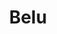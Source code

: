 ---
title: Belu
date: 
draft: false

# descripcion
description : Ovalo triple asa

materials: Plata 925

color: Opalo turquesa

dimensions: 1,7cm

code: 02-08-0055

type: "Dijes"

categories: []

price: $2.740,00

price_eftvo: $2.330,00

# Images
# first image will be shown in the product page
images:
  # - image: "images/path_to_image"
  # La ubicacion de las imagenes es imagenes/Dijes/Dijes.Opalo/02-08-0055-belu
  - image: "./images/dijes/opalo/02-08-0055-ovalo-triple-asa_a.JPG"
  - image: "./images/dijes/opalo/02-08-0055-ovalo-triple-asa_b.JPG"
---
